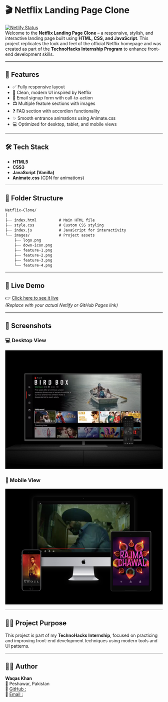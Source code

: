 
# 🎬 Netflix Landing Page Clone
[![Netlify Status](https://api.netlify.com/api/v1/badges/be8faac0-4056-4580-9f8a-cb53bfe82abc/deploy-status)](https://app.netlify.com/sites/intern-ntflx/deploys) <br>
Welcome to the **Netflix Landing Page Clone** – a responsive, stylish, and interactive landing page built using **HTML, CSS, and JavaScript**. This project replicates the look and feel of the official Netflix homepage and was created as part of the **TechnoHacks Internship Program** to enhance front-end development skills.

---

## 🌟 Features

- ✅ Fully responsive layout
- 🎨 Clean, modern UI inspired by Netflix
- 📩 Email signup form with call-to-action
- 📺 Multiple feature sections with images
- ❓ FAQ section with accordion functionality
- ✨ Smooth entrance animations using Animate.css
- 💻 Optimized for desktop, tablet, and mobile views

---

## 🛠️ Tech Stack

- **HTML5**
- **CSS3**
- **JavaScript (Vanilla)**
- **Animate.css** (CDN for animations)

---

## 📁 Folder Structure

```
Netflix-Clone/
│
├── index.html          # Main HTML file
├── style.css           # Custom CSS styling
├── index.js            # JavaScript for interactivity
└── images/             # Project assets
    ├── logo.png
    ├── down-icon.png
    ├── feature-1.png
    ├── feature-2.png
    ├── feature-3.png
    └── feature-4.png
```

---

## 🔗 Live Demo

👉 [Click here to see it live](https://your-live-demo-link.netlify.app)  
_(Replace with your actual Netlify or GitHub Pages link)_

---

## 📸 Screenshots

### 💻 Desktop View
![Desktop](images/feature-1.png)

### 📱 Mobile View
![Mobile](images/feature-3.png)

---

## 🧑‍🎓 Project Purpose

This project is part of my **TechnoHacks Internship**, focused on practicing and improving front-end development techniques using modern tools and UI patterns.

---

## 👨‍💻 Author

**Waqas Khan**  
📍 Peshawar, Pakistan  
🔗 [GitHub : ](https://github.com/Waqas-Khan-CodeCanvas)  
📧 [Email : ](mailto:waqaskhan0589@gmail.com)


